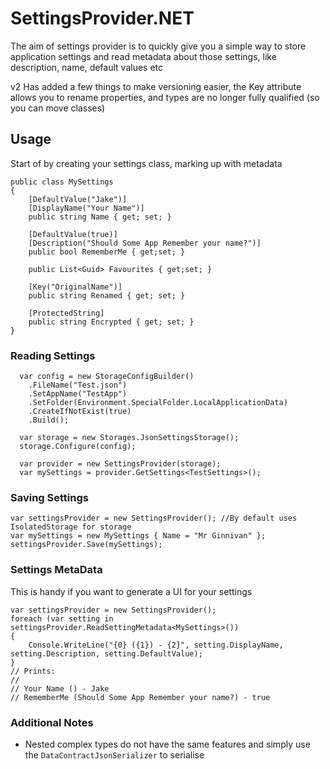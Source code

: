 # SettingsProvider.NET
The aim of settings provider is to quickly give you a simple way to store application settings and read metadata about those settings, like description, name, default values etc

v2 Has added a few things to make versioning easier, the Key attribute allows you to rename properties, and types are no longer fully qualified (so you can move classes)

## Usage

Start of by creating your settings class, marking up with metadata

    public class MySettings
    {
        [DefaultValue("Jake")]
        [DisplayName("Your Name")]
        public string Name { get; set; }

        [DefaultValue(true)]
        [Description("Should Some App Remember your name?")]
        public bool RememberMe { get;set; }

        public List<Guid> Favourites { get;set; }

        [Key("OriginalName")]
        public string Renamed { get; set; }

        [ProtectedString]
        public string Encrypted { get; set; }
    }

### Reading Settings

      var config = new StorageConfigBuilder()
        .FileName("Test.json")
        .SetAppName("TestApp")
        .SetFolder(Environment.SpecialFolder.LocalApplicationData)
        .CreateIfNotExist(true)
        .Build();

      var storage = new Storages.JsonSettingsStorage();
      storage.Configure(config);

      var provider = new SettingsProvider(storage);
      var mySettings = provider.GetSettings<TestSettings>();

### Saving Settings

    var settingsProvider = new SettingsProvider(); //By default uses IsolatedStorage for storage
    var mySettings = new MySettings { Name = "Mr Ginnivan" };
    settingsProvider.Save(mySettings);

### Settings MetaData
This is handy if you want to generate a UI for your settings

	var settingsProvider = new SettingsProvider();
	foreach (var setting in settingsProvider.ReadSettingMetadata<MySettings>())
	{
	    Console.WriteLine("{0} ({1}) - {2}", setting.DisplayName, setting.Description, setting.DefaultValue);
	}
	// Prints:
	//
	// Your Name () - Jake
	// RememberMe (Should Some App Remember your name?) - true

### Additional Notes
 - Nested complex types do not have the same features and simply use the `DataContractJsonSerializer` to serialise
